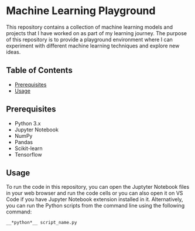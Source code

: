 # Machine Learning Playground
This repository contains a collection of machine learning models and projects that I have worked on as part of my learning journey. The purpose of this repository is to provide a playground environment where I can experiment with different machine learning techniques and explore new ideas.

## Table of Contents

- [Prerequisites](#Prerequisites)
- [Usage](#Usage)

## Prerequisites
- Python 3.x
- Jupyter Notebook
- NumPy
- Pandas
- Scikit-learn
- Tensorflow

## Usage
To run the code in this repository, you can open the Juptyter Notebook files in your web browser and run the code cells or you can also open it on VS Code if you have Jupyter Notebook extension installed in it. Alternatively, you can run the Python scripts from the command line using the following command:


`__*python*__ script_name.py`